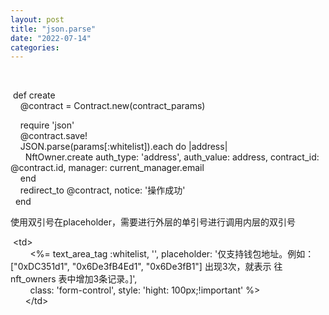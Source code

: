 ```yaml
---
layout: post
title: "json.parse"
date: "2022-07-14"
categories: 
---
```

<p>&nbsp;</p>
<p>&nbsp;def create<br />
&nbsp;&nbsp;&nbsp; @contract = Contract.new(contract_params)</p>
<p>&nbsp;&nbsp;&nbsp; require &#39;json&#39;<br />
&nbsp;&nbsp;&nbsp; @contract.save!<br />
&nbsp;&nbsp;&nbsp; JSON.parse(params[:whitelist]).each do |address|<br />
&nbsp;&nbsp;&nbsp;&nbsp;&nbsp; NftOwner.create auth_type: &#39;address&#39;, auth_value: address, contract_id: @contract.id, manager: current_manager.email<br />
&nbsp;&nbsp;&nbsp; end<br />
&nbsp;&nbsp;&nbsp; redirect_to @contract, notice: &#39;操作成功&#39;<br />
&nbsp; end</p>
<p>使用双引号在placeholder，需要进行外层的单引号进行调用内层的双引号</p>
<p>&nbsp;&lt;td&gt;<br />
&nbsp;&nbsp;&nbsp;&nbsp;&nbsp;&nbsp;&nbsp; &lt;%= text_area_tag :whitelist, &#39;&#39;, placeholder: &#39;仅支持钱包地址。例如：[&quot;0xDC351d1&quot;, &quot;0x6De3fB4Ed1&quot;, &quot;0x6De3fB1&quot;] 出现3次，就表示 往 nft_owners 表中增加3条记录。]&#39;,<br />
&nbsp;&nbsp;&nbsp;&nbsp;&nbsp;&nbsp;&nbsp; class: &#39;form-control&#39;, style: &#39;hight: 100px;!important&#39; %&gt;<br />
&nbsp;&nbsp;&nbsp;&nbsp;&nbsp; &lt;/td&gt;</p>
<p>&nbsp;</p>
